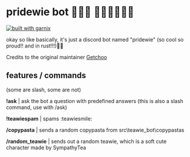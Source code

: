 # pridewie bot 🦀🦀🦀 🏳️‍🌈🏳️‍🌈🏳️‍🌈

[![built with garnix](https://img.shields.io/endpoint.svg?url=https%3A%2F%2Fgarnix.io%2Fapi%2Fbadges%2Fgetchoo%2FteawieBot)](https://garnix.io)

okay so like basically, it's just a discord bot named "pridewie" (so cool so proud!!
and in rust!!!)🚀🚀

Credits to the original maintainer 
[Getchoo](https://github.com/getchoo)

## features / commands

(some are slash, some are not)

**!ask** | ask the bot a question with predefined answers
(this is also a slash command, use with /ask)

**!teawiespam** | spams :teawiesmile:

**/copypasta** | sends a random copypasta from src\teawie_bot\copypastas

**/random_teawie** | sends out a random teawie, which is a soft cute character made
by SympathyTea
